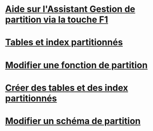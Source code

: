 # [Aide sur l'Assistant Gestion de partition via la touche F1](manage-partition-wizard-f1-help.md)
# [Tables et index partitionnés](partitioned-tables-and-indexes.md)
# [Modifier une fonction de partition](modify-a-partition-function.md)
# [Créer des tables et des index partitionnés](create-partitioned-tables-and-indexes.md)
# [Modifier un schéma de partition](modify-a-partition-scheme.md)
